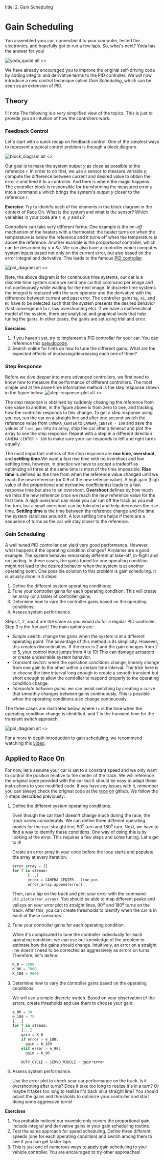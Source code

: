 title: 2. Gain Scheduling

# Gain Scheduling

You assembled your car, connected it to your computer, tested the electronics, and hopefully got to run a few laps. So, what's next? Yoda has the answer for you!

![yoda_quote alt <>](../images/yoda_quote.gif "Master Yoda")
<!-- <img src="yoda_quote.gif" alt="Master Yoda" class="center"> -->

We have already encouraged you to improve the original self-driving code by adding integral and derivative terms to the PID controller. We will now introduce a new control technique called *Gain Scheduling*, which can be seen as an extension of PID.

## Theory
!!! note 
    The following is a *very* simplified view of the topics. This is just to provide you an intuition of how the controllers work.


### Feedback Control
Let's start with a quick recap on feedback control. One of the simplest ways to represent a typical control problem is through a block diagram.

![block_diagram alt <>](./../images/basic_block_diagram-1.png "Block Diagram")

Our goal is to make the system output *y* as close as possible to the reference *r*. In order to do that, we use a sensor to measure variable *y*, compute the difference between current and desired value to obtain the error *e* and feed it to a controller. And here is where the magic happens. The controller block is responsible for transforming the measured error *e* into a command *u* which brings the system's output *y* closer to the reference *r*.

**Exercise**:
Try to identify each of the elements in the block diagram in the context of Race On. What is the system and what is the sensor? Which variables in your code are *r*, *e*, *y* and *u*?

Controllers can take very different forms. One example is the *on-off* mechanism of the heaters with a thermostat: the heater turns on when the temperature is below the reference and it turns off when the temperature is above the reference. Another example is the *proportional* controller, which can be described by *u = Ke*. We can also have a controller which computes system inputs based not only on the current error, but also based on the error integral and derivative. This leads to the famous [PID controller](https://en.wikipedia.org/wiki/PID_controller "Wikipedia: PID").

![pid_diagram alt <>](./../images/pid_block_diagram-1.png "PID block diagram")

Note, the above diagram is for continuous time systems, our car is a discrete time system since we send one control command per image and not continuously while waiting for the next image. In discrete time systems the integral is replaced with the sum operator and the derivative with the difference between current and past error. The controller gains ```Kp```, ```Ki```, and ```Kd``` have to be selected such that the system presents the desired behavior (fast convergence to *r*, low overshooting etc). If we have a mathematical model of the system, there are analytical and graphical tools that help tuning the gains. In other cases, the gains are set using trial and error.

**Exercises**:

1. If you haven't yet, try to implement a PID controller for your car. You can reference this [pseudocode](https://en.wikipedia.org/wiki/PID_controller#Pseudocode "Wikipedia: PID").
2. Search online for hints on how to tune the different gains. What are the expected effects of increasing/decreasing each one of them?

### Step Response

Before we dive deeper into more advanced controllers, we first need to know how to measure the performance of different controllers. The most simple and at the same time informative method is the step response shown in the figure below.
![step-response-plot alt <>](./../images/step-response.png "Step response graph")

The step response is obtained by suddenly cheanging the reference from one value to another, in the figure above is from zero to one, and tracking how the controller responds to this change. To get a step response using you car, run the car on a straight line and after one second switch the reference value from ```CAMERA_CENTER``` to ```CAMERA_CENTER - 100``` and save the values of ```line_pos``` into an array, stop the car after a timeout and plot the array to see the step response. Repeat with a step in a different direction ```CAMERA_CENTER + 100``` to make sure your car responds to left and right turns equally.

The most important metrics of the step response are **rise time**, **overshoot**, and **settling time**.We want a fast rise time with no overshoot and low settling time, however, in practice we have to accept a tradeoff as optimizing all three at the same time is most of the time impossible. **Rise time** is defined as the time from when the reference value changed until we reach the new reference (or 0.9 of the new refence value). A high gain (high value of the proportional and derivative coefficients) leads to a fast response time but also to an overshoot. **Overshoot** defines by how much we miss the new reference once we reach the new reference value for the first time. A high overshoot can make you car run off the track as you exit the turn, but a small overshoot can be tolerated and help decreases the rise time. **Settling time** is the time between the reference change and the time the system stabilizes around it. A low settling time helps if there are a sequence of turns as the car will stay closer to the reference.  
 
### Gain Scheduling
A well tuned PID controller can yield very good performance. However, what happens if the operating condition changes? Airplanes are a good example. The system behaves remarkably different at take-off, in-flight and on landing. In these cases, the gains tuned for one operating condition might not lead to the desired behavior when the system is at another operating point. One possible solution to this problem is gain scheduling. It is usually done in 4 steps:

1. Define the different system operating conditions;
2. Tune your controller gains for each operating condition. This will create an array (or a table) of controller gains;
3. Determine how to vary the controller gains based on the operating conditions;
4. Assess system performance.

Steps 1, 2, and 4 are the same as you would do for a regular PID controller. Step 3 is the fun part! The main options are:

* *Simple switch*: change the gains when the system is at a different operating point. The advantage of this method is its simplicity. However, this creates discontinuities. If the error is 2 and the gain changes from 2 to 5, your control input jumps from 4 to 10! This can damage actuators or create undesirable system behavior.
* *Transient switch*: when the operation conditions change, linearly change from one gain to the other within a certain time interval. The trick here is to choose the time interval long enough to create a smooth transient but short enough to allow the controller to respond properly to the operating condition change.
* *Interpolate between gains*: we can avoid switching by creating a curve that smoothly changes between gains continuously. This is possible when the operating conditions also change continuously.

The three cases are illustrated below, where ```tc``` is the time when the operating condition change is identified, and ```T``` is the transient time for the transient switch approach.

![pid_diagram alt <>](../images/switches.png "PID block diagram")
<!-- <img src="./../images/switches.png" alt="drawing" width="500" class="center"/> -->

For a more in depth introduction to gain scheduling, we recommend watching this [video](https://www.youtube.com/watch?v=YiUjAV1bhKs).

## Applied to Race On

For now, let's assume your car is set to a constant speed and we only want to control the position relative to the center of the track. We will reference the original code provided with the car but it should be easy to adapt these instructions to your modified code. If you have any issues with it, remember you can always check the original code at the [race on](https://github.com/race-on) github. We follow the 4 steps described previously:

1. Define the different system operating conditions.

    Even though the car itself doesn't change much during the race, the track varies considerably. We can define three different operating modes for the car: straight line, 90<sup>o</sup> turn and 180<sup>o</sup> turn.  Next, we have to find a way to identify these conditions. One way of doing this is by looking at the error. This requires a few steps and some tuning. Let's get to it!

    Create an error array in your code before the loop starts and populate the array at every iteration:
    ```python
    error_array = []
    for f in stream:
           [...]
           error = CAMERA_CENTER - line_pos
           error_array.append(error)
    ```
    Then, run a lap on the track and plot your error with the command `plt.plot(error_array)`.   You should be able to map different peaks and valleys on your error plot to straight lines, 90<sup>o</sup> and 180<sup>o</sup> turns on the track. After this, you can create thresholds to identify when the car is in each of these scenarios.

2. Tune your controller gains for each operating condition.

    While it's complicated to tune the controller individually for each operating condition, we can use our knowledge of the problem to estimate how the gains should change. Intuitively, an error on a straight line doesn't need to be corrected as aggressively as errors on turns. Therefore, let's define:
    ```python
    K_0 = 5000
    K_90 = 7000
    K_180 = 9000
    ```

3. Determine how to vary the controller gains based on the operating conditions

    We will use a simple discrete switch. Based on your observation of the errors, create thresholds and use them to choose your gain:
    ```python
    e_90 = 50
    e_180 = 75
    [...]
    for f in stream:
        [...]
        gain = K_0
        if error > e_180:
          gain = K_180
        elif error > e_90:
          gain = K_90

        DUTY_CYCLE = SERVO_MIDDLE + gain*error
    ```

4. Assess system performance.

    Use the error plot to check your car performance on the track. Is it overshooting after turns? Does it take too long to realize it's in a turn? Or maybe it takes too long to realize it's back on a straight line? You should adjust the gains and thresholds to optimize your controller and start doing some aggressive turns!

**Exercises**

1. You probably noticed our example only covers the proportional gain. Include integral and derivative gains in your gain scheduling routine.
2. Test the same approach for speed scheduling. Define three different speeds (one for each operating condition) and switch among them to see if you can get faster laps.
3. This is just one of numerous ways to apply gain scheduling to your vehicle controller. You are encouraged to try other approaches!
